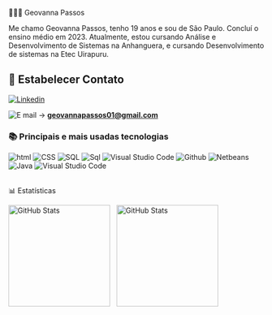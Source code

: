 👩🏻‍💻 Geovanna Passos

Me chamo Geovanna Passos, tenho 19 anos e sou de São Paulo. Concluí o ensino médio em 2023. Atualmente, estou cursando Análise e Desenvolvimento de Sistemas na Anhanguera,  e cursando Desenvolvimento de sistemas na Etec Uirapuru.

## 📲 Estabelecer Contato
[![Linkedin](https://img.shields.io/badge/LinkedIn-0077B5?style=for-the-badge&logo=linkedin&logoColor=white)](https://www.linkedin.com/in/geovanna-passos-a57397253?utm_source=share&utm_campaign=share_via&utm_content=profile&utm_medium=ios_app)

![E mail](https://img.shields.io/badge/Gmail-D14836?style=for-the-badge&logo=gmail&logoColor=white) ->  **geovannapassos01@gmail.com**

### 📚 Principais e mais usadas tecnologias  

![html](https://img.shields.io/badge/HTML5-E34F26?style=for-the-badge&logo=html5&logoColor=white) ![CSS](https://img.shields.io/badge/CSS3-1572B6.svg?style=for-the-badge&logo=CSS3&logoColor=white) ![SQL](https://img.shields.io/badge/MySQL-4479A1.svg?style=for-the-badge&logo=MySQL&logoColor=white) ![Sql](https://img.shields.io/badge/GIT-E44C30?style=for-the-badge&logo=git&logoColor=white) ![Visual Studio Code](https://img.shields.io/badge/Visual%20Studio%20Code-0078d7.svg?style=for-the-badge&logo=visual-studio-code&logoColor=white) ![Github](https://img.shields.io/badge/GitHub-181717.svg?style=for-the-badge&logo=GitHub&logoColor=white) ![Netbeans](https://img.shields.io/badge/Apache%20NetBeans%20IDE-1B6AC6.svg?style=for-the-badge&logo=Apache-NetBeans-IDE&logoColor=white)  ![Java](https://img.shields.io/badge/java-%23ED8B00.svg?style=for-the-badge&logo=openjdk&logoColor=white) ![Visual Studio Code](https://img.shields.io/badge/Visual%20Studio%20Code-0078d7.svg?style=for-the-badge&logo=visual-studio-code&logoColor=white)
<br><br>

📊 Estatísticas

<p>
  <img 
    align="left" 
    alt="GitHub Stats" 
    height="200" 
    style="padding-right: 10px;" 
    src="https://github-readme-stats.vercel.app/api?username=geohpassos&show_icons=true&theme=tokyonight&include_all_commits=true&locale=pt-br" 
  />

<img 
      align="left" 
      alt="GitHub Stats" 
      height="200" 
      src="https://github-readme-stats.vercel.app/api/top-langs/?username=geohpassos&theme=tokyonight&layout=compact&custom_title=Tecnologias&langs_count=9" 
  />

</p>
